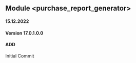 ## Module <purchase_report_generator>

#### 15.12.2022
#### Version 17.0.1.0.0
#### ADD
Initial Commit


